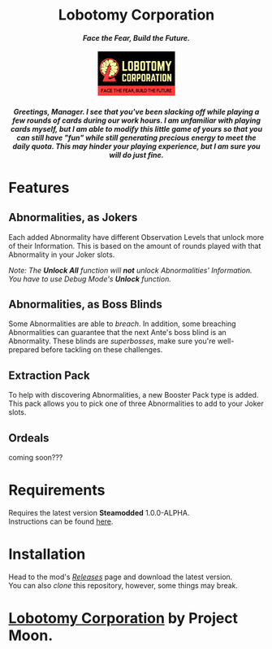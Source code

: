 <h1 align="center">Lobotomy Corporation</h1>
<h4 align="center"><i>Face the Fear, Build the Future.</i></h4>

<p align="center"><img src="assets/LobotomyCorporationLogo.png" style="width:30%" /></p>

<h5 align="center"><i>
Greetings, Manager. 
I see that you've been slacking off while playing a few rounds of cards during our work hours. 
I am unfamiliar with playing cards myself, but I am able to modify this little game of yours so that you can still have "fun" while still generating precious energy to meet the daily quota. 
This may hinder your playing experience, but I am sure you will do just fine.</i></h5>

# Features
## Abnormalities, as Jokers
Each added Abnormality have different Observation Levels that unlock more of their Information. 
This is based on the amount of rounds played with that Abnormality in your Joker slots.

*Note: The **Unlock All** function will **not** unlock Abnormalities' Information. You have to use Debug Mode's **Unlock** function.* 

## Abnormalities, as Boss Blinds
Some Abnormalities are able to *breach*. 
In addition, some breaching Abnormalities can guarantee that the next Ante's boss blind is an Abnormality. 
These blinds are *superbosses*, make sure you're well-prepared before tackling on these challenges.

## Extraction Pack
To help with discovering Abnormalities, a new Booster Pack type is added. 
This pack allows you to pick one of three Abnormalities to add to your Joker slots.

## Ordeals
coming soon???

# Requirements
Requires the latest version **Steamodded** 1.0.0-ALPHA.  
Instructions can be found [here](https://github.com/Steamopollys/Steamodded/wiki/01.-Getting-started).

# Installation
Head to the mod's *[Releases](https://github.com/Mysthaps/LobotomyCorp/releases/latest)* page and download the latest version.  
You can also *clone* this repository, however, some things may break.

# **[Lobotomy Corporation](https://store.steampowered.com/app/568220/Lobotomy_Corporation__Monster_Management_Simulation/)** by **Project Moon**.